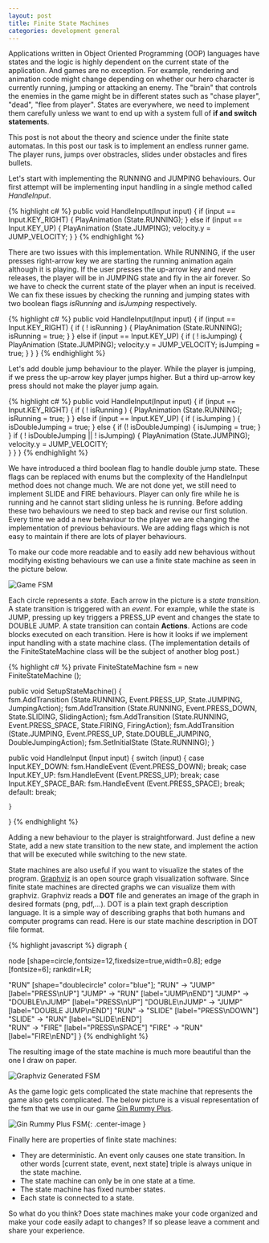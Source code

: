```yaml
---
layout: post
title: Finite State Machines
categories: development general
---
```


Applications written in Object Oriented Programming (OOP) languages have states and the logic is highly dependent on the current state of the application. And games are no exception. For example, rendering and animation code might change depending on whether our hero character is currently running, jumping or attacking an enemy. The "brain" that controls the enemies in the game might  be in different states such as "chase player", "dead", "flee from player". States are everywhere, we need to implement them carefully unless we want to end up with a system full of **if and switch statements**.

This post is not about the theory and science under the finite state automatas.
In this post our task is to implement an endless runner game. The player runs, jumps over obstracles, slides under obstacles and fires bullets.

Let's start with implementing the RUNNING and JUMPING behaviours. Our first attempt will be implementing input handling in a single method called _HandleInput_.

{% highlight c# %}
public void HandleInput(Input input) {
	if (input == Input.KEY_RIGHT) {
		PlayAnimation (State.RUNNING);
	} else if (input == Input.KEY_UP) {
		PlayAnimation (State.JUMPING);
		velocity.y = JUMP_VELOCITY;
	}
}
{% endhighlight %}

There are two issues with this implementation. While RUNNING, if the user presses right-arrow key we are starting the running animation again although it is playing. If the user presses the up-arrow key and never releases, the player will be in JUMPING state and fly in the air forever. So we have to check the current state of the player when an input is received. We can fix these issues by checking the running and jumping states with two boolean flags _isRunning_ and _isJumping_ respectively.

{% highlight c# %}
public void HandleInput(Input input) {
	if (input == Input.KEY_RIGHT) {
		if ( ! isRunning ) {
			PlayAnimation (State.RUNNING);
			isRunning = true;
		}
	} else if (input == Input.KEY_UP) {
		if ( ! isJumping) {
			PlayAnimation (State.JUMPING);
			velocity.y = JUMP_VELOCITY;
			isJumping = true;
		}
	}
}
{% endhighlight %}

Let's add double jump behaviour to the player. While the player is jumping, if we press the up-arrow key player jumps higher. But a third up-arrow key press should not make the player jump again.

{% highlight c# %}
public void HandleInput(Input input) {
	if (input == Input.KEY_RIGHT) {
		if ( ! isRunning ) {
			PlayAnimation (State.RUNNING);
			isRunning = true;
		}
	} else if (input == Input.KEY_UP) {
		if ( isJumping ) {
			isDoubleJumping = true;
		} else {
			if (! isDoubleJumping) {
				isJumping = true;
			}
		}
		if ( ! isDoubleJumping ||  ! isJumping) {
			PlayAnimation (State.JUMPING);
			velocity.y = JUMP_VELOCITY;			
		}
	}
}
{% endhighlight %}

We have introduced a third boolean flag to handle double jump state. These flags can be replaced with enums but the complexity of the HandleInput method does not change much. We are not done yet, we still need to implement SLIDE and FIRE behaviours. Player can only fire while he is running and he cannot start sliding unless he is running. Before adding these two behaviours we need to step back and revise our first solution. Every time we add a new behaviour to the player we are changing the implementation of previous behaviours. We are adding flags which is not easy to maintain if there are lots of player behaviours.

To make our code more readable and to easily add new behavious without modifying existing behaviours we can use a finite state machine as seen in the picture below.

![Game FSM](/assets/state_machines/simple_fsm.jpg)

Each circle represents a _state_. Each arrow in the picture is a _state transition_. A state transition is triggered with an _event_. For example, while the state is JUMP, pressing up key triggers a PRESS_UP event and changes the state to DOUBLE JUMP. A state transition can contain **Actions**. Actions are code blocks executed on each transition. Here is how it looks if we implement input handling with a state machine class.
(The implementation details of the FiniteStateMachine class will be the subject of another blog post.)

{% highlight c# %}
private FiniteStateMachine fsm = new FiniteStateMachine ();

public void SetupStateMachine() {			
	fsm.AddTransition (State.RUNNING, Event.PRESS_UP, State.JUMPING, JumpingAction);
	fsm.AddTransition (State.RUNNING, Event.PRESS_DOWN, State.SLIDING, SlidingAction);
	fsm.AddTransition (State.RUNNING, Event.PRESS_SPACE, State.FIRING, FiringAction);
	fsm.AddTransition (State.JUMPING, Event.PRESS_UP, State.DOUBLE_JUMPING, DoubleJumpingAction);
	fsm.SetInitialState (State.RUNNING);
}

public void HandleInput (Input input) {
	switch (input) {
	case Input.KEY_DOWN:
		fsm.HandleEvent (Event.PRESS_DOWN);
		break;
	case Input.KEY_UP:
		fsm.HandleEvent (Event.PRESS_UP);
		break;
	case Input.KEY_SPACE_BAR:
		fsm.HandleEvent (Event.PRESS_SPACE);
		break;
	default:
		break;
		
	}
}
{% endhighlight %}

Adding a new behaviour to the player is straightforward. Just define a new State, add a new state transition to the new state, and implement the action that will be executed while switching to the new state. 

State machines are also useful if you want to visualize the states of the program.  [Graphviz](http://www.graphviz.org/) is an open source graph visualization software. Since finite state machines are directed graphs we can visualize them with graphviz. Graphviz reads a **DOT** file and generates an image of the graph in desired formats (png, pdf,...). DOT is a plain text graph description language. It is a simple way of describing graphs that both humans and computer programs can read. Here is our state machine description in DOT file format. 

{% highlight javascript %}
digraph { 

  node [shape=circle,fontsize=12,fixedsize=true,width=0.8]; 
  edge [fontsize=6]; 
  rankdir=LR;

  "RUN" [shape="doublecircle" color="blue"];
  "RUN" -> "JUMP" [label="PRESS\nUP"]
  "JUMP" -> "RUN" [label="JUMP\nEND"]
  "JUMP" -> "DOUBLE\nJUMP" [label="PRESS\nUP"]
  "DOUBLE\nJUMP" -> "JUMP" [label="DOUBLE JUMP\nEND"]
  "RUN" -> "SLIDE" [label="PRESS\nDOWN"]
  "SLIDE" -> "RUN" [label="SLIDE\nEND"]  
  "RUN" -> "FIRE" [label="PRESS\nSPACE"]
  "FIRE" -> "RUN" [label="FIRE\nEND"]
}
{% endhighlight %}

The resulting image of the state machine is much more beautiful than the one I draw on paper.

![Graphviz Generated FSM](/assets/state_machines/graphviz_generated_fsm.png)

As the game logic gets complicated the state machine that represents the game also gets complicated. The below picture is a visual representation of the fsm that we use in our game [Gin Rummy Plus](https://play.google.com/store/apps/details?id=net.peakgames.ginrummyplus).

![Gin Rummy Plus FSM](/assets/state_machines/ginRummyFsm.png){: .center-image }

Finally here are properties of finite state machines:

* They are deterministic. An event only causes one state transition. In other words [current state, event, next state] triple is always unique in the state machine.
* The state machine can only be in one state at a time.
* The state machine has fixed number states.
* Each state is connected to a state. 

So what do you think? Does state machines make your code organized and make your code easily adapt  to changes? If so please leave a comment and share your experience.

